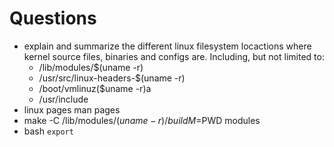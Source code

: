 # Questions

* explain and summarize the different linux filesystem locactions where kernel
  source files, binaries and configs are. Including, but not limited to:
    * /lib/modules/$(uname -r)
    * /usr/src/linux-headers-$(uname -r)
    * /boot/vmlinuz($uname -r)a
    * /usr/include
* linux pages man pages
* make -C /lib/modules/$(uname -r)/build M=$PWD modules
* bash `export`
